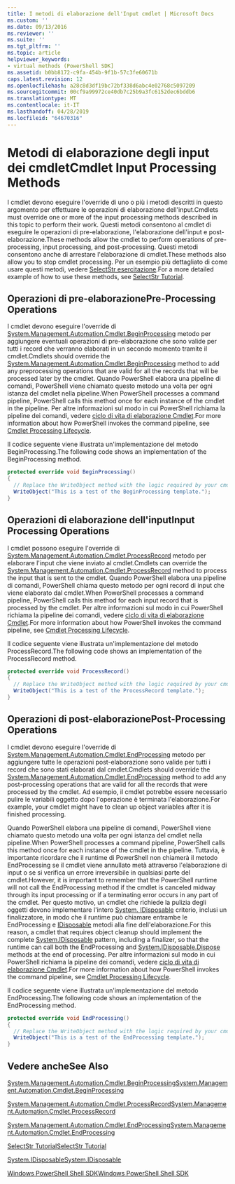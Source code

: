 ```yaml
---
title: I metodi di elaborazione dell'Input cmdlet | Microsoft Docs
ms.custom: ''
ms.date: 09/13/2016
ms.reviewer: ''
ms.suite: ''
ms.tgt_pltfrm: ''
ms.topic: article
helpviewer_keywords:
- virtual methods (PowerShell SDK]
ms.assetid: b0bb8172-c9fa-454b-9f1b-57c3fe60671b
caps.latest.revision: 12
ms.openlocfilehash: a28c8d3df19bc72bf338d6abc4e02768c5097209
ms.sourcegitcommit: 00cf9a99972ce40db7c25b9a3fc6152dec6bddb6
ms.translationtype: MT
ms.contentlocale: it-IT
ms.lasthandoff: 04/28/2019
ms.locfileid: "64670316"
---
```

# <a name="cmdlet-input-processing-methods"></a><span data-ttu-id="9f89e-102">Metodi di elaborazione degli input dei cmdlet</span><span class="sxs-lookup"><span data-stu-id="9f89e-102">Cmdlet Input Processing Methods</span></span>

<span data-ttu-id="9f89e-103">I cmdlet devono eseguire l'override di uno o più i metodi descritti in questo argomento per effettuare le operazioni di elaborazione dell'input.</span><span class="sxs-lookup"><span data-stu-id="9f89e-103">Cmdlets must override one or more of the input processing methods described in this topic to perform their work.</span></span>
<span data-ttu-id="9f89e-104">Questi metodi consentono al cmdlet di eseguire le operazioni di pre-elaborazione, l'elaborazione dell'input e post-elaborazione.</span><span class="sxs-lookup"><span data-stu-id="9f89e-104">These methods allow the cmdlet to perform operations of pre-processing, input processing, and post-processing.</span></span>
<span data-ttu-id="9f89e-105">Questi metodi consentono anche di arrestare l'elaborazione di cmdlet.</span><span class="sxs-lookup"><span data-stu-id="9f89e-105">These methods also allow you to stop cmdlet processing.</span></span>
<span data-ttu-id="9f89e-106">Per un esempio più dettagliato di come usare questi metodi, vedere [SelectStr esercitazione](selectstr-tutorial.md).</span><span class="sxs-lookup"><span data-stu-id="9f89e-106">For a more detailed example of how to use these methods, see [SelectStr Tutorial](selectstr-tutorial.md).</span></span>

## <a name="pre-processing-operations"></a><span data-ttu-id="9f89e-107">Operazioni di pre-elaborazione</span><span class="sxs-lookup"><span data-stu-id="9f89e-107">Pre-Processing Operations</span></span>

<span data-ttu-id="9f89e-108">I cmdlet devono eseguire l'override di [System.Management.Automation.Cmdlet.BeginProcessing](/dotnet/api/System.Management.Automation.Cmdlet.BeginProcessing) metodo per aggiungere eventuali operazioni di pre-elaborazione che sono valide per tutti i record che verranno elaborati in un secondo momento tramite il cmdlet.</span><span class="sxs-lookup"><span data-stu-id="9f89e-108">Cmdlets should override the [System.Management.Automation.Cmdlet.BeginProcessing](/dotnet/api/System.Management.Automation.Cmdlet.BeginProcessing) method to add any preprocessing operations that are valid for all the records that will be processed later by the cmdlet.</span></span>
<span data-ttu-id="9f89e-109">Quando PowerShell elabora una pipeline di comandi, PowerShell viene chiamato questo metodo una volta per ogni istanza del cmdlet nella pipeline.</span><span class="sxs-lookup"><span data-stu-id="9f89e-109">When PowerShell processes a command pipeline, PowerShell calls this method once for each instance of the cmdlet in the pipeline.</span></span>
<span data-ttu-id="9f89e-110">Per altre informazioni sul modo in cui PowerShell richiama la pipeline dei comandi, vedere [ciclo di vita di elaborazione Cmdlet](/previous-versions/ms714429(v=vs.85)).</span><span class="sxs-lookup"><span data-stu-id="9f89e-110">For more information about how PowerShell invokes the command pipeline, see [Cmdlet Processing Lifecycle](/previous-versions/ms714429(v=vs.85)).</span></span>

<span data-ttu-id="9f89e-111">Il codice seguente viene illustrata un'implementazione del metodo BeginProcessing.</span><span class="sxs-lookup"><span data-stu-id="9f89e-111">The following code shows an implementation of the BeginProcessing method.</span></span>

```csharp
protected override void BeginProcessing()
{
  // Replace the WriteObject method with the logic required by your cmdlet.
  WriteObject("This is a test of the BeginProcessing template.");
}
```

## <a name="input-processing-operations"></a><span data-ttu-id="9f89e-112">Operazioni di elaborazione dell'input</span><span class="sxs-lookup"><span data-stu-id="9f89e-112">Input Processing Operations</span></span>

<span data-ttu-id="9f89e-113">I cmdlet possono eseguire l'override di [System.Management.Automation.Cmdlet.ProcessRecord](/dotnet/api/System.Management.Automation.Cmdlet.ProcessRecord) metodo per elaborare l'input che viene inviato al cmdlet.</span><span class="sxs-lookup"><span data-stu-id="9f89e-113">Cmdlets can override the [System.Management.Automation.Cmdlet.ProcessRecord](/dotnet/api/System.Management.Automation.Cmdlet.ProcessRecord) method to process the input that is sent to the cmdlet.</span></span>
<span data-ttu-id="9f89e-114">Quando PowerShell elabora una pipeline di comandi, PowerShell chiama questo metodo per ogni record di input che viene elaborato dal cmdlet.</span><span class="sxs-lookup"><span data-stu-id="9f89e-114">When PowerShell processes a command pipeline, PowerShell calls this method for each input record that is processed by the cmdlet.</span></span>
<span data-ttu-id="9f89e-115">Per altre informazioni sul modo in cui PowerShell richiama la pipeline dei comandi, vedere [ciclo di vita di elaborazione Cmdlet](/previous-versions/ms714429(v=vs.85)).</span><span class="sxs-lookup"><span data-stu-id="9f89e-115">For more information about how PowerShell invokes the command pipeline, see [Cmdlet Processing Lifecycle](/previous-versions/ms714429(v=vs.85)).</span></span>

<span data-ttu-id="9f89e-116">Il codice seguente viene illustrata un'implementazione del metodo ProcessRecord.</span><span class="sxs-lookup"><span data-stu-id="9f89e-116">The following code shows an implementation of the ProcessRecord method.</span></span>

```csharp
protected override void ProcessRecord()
{
  // Replace the WriteObject method with the logic required by your cmdlet.
  WriteObject("This is a test of the ProcessRecord template.");
}
```

## <a name="post-processing-operations"></a><span data-ttu-id="9f89e-117">Operazioni di post-elaborazione</span><span class="sxs-lookup"><span data-stu-id="9f89e-117">Post-Processing Operations</span></span>

<span data-ttu-id="9f89e-118">I cmdlet devono eseguire l'override di [System.Management.Automation.Cmdlet.EndProcessing](/dotnet/api/System.Management.Automation.Cmdlet.EndProcessing) metodo per aggiungere tutte le operazioni post-elaborazione sono valide per tutti i record che sono stati elaborati dal cmdlet.</span><span class="sxs-lookup"><span data-stu-id="9f89e-118">Cmdlets should override the [System.Management.Automation.Cmdlet.EndProcessing](/dotnet/api/System.Management.Automation.Cmdlet.EndProcessing) method to add any post-processing operations that are valid for all the records that were processed by the cmdlet.</span></span>
<span data-ttu-id="9f89e-119">Ad esempio, il cmdlet potrebbe essere necessario pulire le variabili oggetto dopo l'operazione è terminata l'elaborazione.</span><span class="sxs-lookup"><span data-stu-id="9f89e-119">For example, your cmdlet might have to clean up object variables after it is finished processing.</span></span>

<span data-ttu-id="9f89e-120">Quando PowerShell elabora una pipeline di comandi, PowerShell viene chiamato questo metodo una volta per ogni istanza del cmdlet nella pipeline.</span><span class="sxs-lookup"><span data-stu-id="9f89e-120">When PowerShell processes a command pipeline, PowerShell calls this method once for each instance of the cmdlet in the pipeline.</span></span>
<span data-ttu-id="9f89e-121">Tuttavia, è importante ricordare che il runtime di PowerShell non chiamerà il metodo EndProcessing se il cmdlet viene annullato metà attraverso l'elaborazione di input o se si verifica un errore irreversibile in qualsiasi parte del cmdlet.</span><span class="sxs-lookup"><span data-stu-id="9f89e-121">However, it is important to remember that the PowerShell runtime will not call the EndProcessing method if the cmdlet is canceled midway through its input processing or if a terminating error occurs in any part of the cmdlet.</span></span>
<span data-ttu-id="9f89e-122">Per questo motivo, un cmdlet che richiede la pulizia degli oggetti devono implementare l'intero [System. IDisposable](/dotnet/api/System.IDisposable) criterio, inclusi un finalizzatore, in modo che il runtime può chiamare entrambe le EndProcessing e [ IDisposable](/dotnet/api/System.IDisposable.Dispose) metodi alla fine dell'elaborazione.</span><span class="sxs-lookup"><span data-stu-id="9f89e-122">For this reason, a cmdlet that requires object cleanup should implement the complete [System.IDisposable](/dotnet/api/System.IDisposable) pattern, including a finalizer, so that the runtime can call both the EndProcessing and [System.IDisposable.Dispose](/dotnet/api/System.IDisposable.Dispose) methods at the end of processing.</span></span>
<span data-ttu-id="9f89e-123">Per altre informazioni sul modo in cui PowerShell richiama la pipeline dei comandi, vedere [ciclo di vita di elaborazione Cmdlet](/previous-versions/ms714429(v=vs.85)).</span><span class="sxs-lookup"><span data-stu-id="9f89e-123">For more information about how PowerShell invokes the command pipeline, see [Cmdlet Processing Lifecycle](/previous-versions/ms714429(v=vs.85)).</span></span>

<span data-ttu-id="9f89e-124">Il codice seguente viene illustrata un'implementazione del metodo EndProcessing.</span><span class="sxs-lookup"><span data-stu-id="9f89e-124">The following code shows an implementation of the EndProcessing method.</span></span>

```csharp
protected override void EndProcessing()
{
  // Replace the WriteObject method with the logic required by your cmdlet.
  WriteObject("This is a test of the EndProcessing template.");
}
```

## <a name="see-also"></a><span data-ttu-id="9f89e-125">Vedere anche</span><span class="sxs-lookup"><span data-stu-id="9f89e-125">See Also</span></span>

[<span data-ttu-id="9f89e-126">System.Management.Automation.Cmdlet.BeginProcessing</span><span class="sxs-lookup"><span data-stu-id="9f89e-126">System.Management.Automation.Cmdlet.BeginProcessing</span></span>](/dotnet/api/System.Management.Automation.Cmdlet.BeginProcessing)

[<span data-ttu-id="9f89e-127">System.Management.Automation.Cmdlet.ProcessRecord</span><span class="sxs-lookup"><span data-stu-id="9f89e-127">System.Management.Automation.Cmdlet.ProcessRecord</span></span>](/dotnet/api/System.Management.Automation.Cmdlet.ProcessRecord)

[<span data-ttu-id="9f89e-128">System.Management.Automation.Cmdlet.EndProcessing</span><span class="sxs-lookup"><span data-stu-id="9f89e-128">System.Management.Automation.Cmdlet.EndProcessing</span></span>](/dotnet/api/System.Management.Automation.Cmdlet.EndProcessing)

[<span data-ttu-id="9f89e-129">SelectStr Tutorial</span><span class="sxs-lookup"><span data-stu-id="9f89e-129">SelectStr Tutorial</span></span>](selectstr-tutorial.md)

[<span data-ttu-id="9f89e-130">System.IDisposable</span><span class="sxs-lookup"><span data-stu-id="9f89e-130">System.IDisposable</span></span>](/dotnet/api/System.IDisposable)

[<span data-ttu-id="9f89e-131">Windows PowerShell Shell SDK</span><span class="sxs-lookup"><span data-stu-id="9f89e-131">Windows PowerShell Shell SDK</span></span>](../windows-powershell-reference.md)

